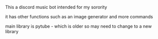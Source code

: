 This a discord music bot intended for my sorority

it has other functions such as an image generator and more commands

main library is pytube - which is older so may need to change to a new library

